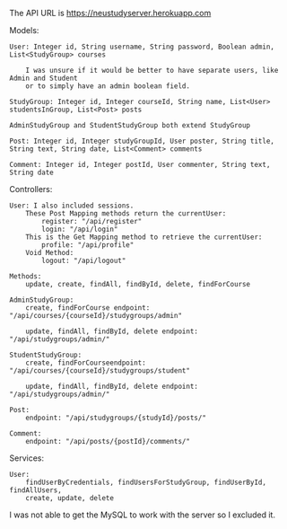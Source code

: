 The API URL is https://neustudyserver.herokuapp.com

Models:

	User: Integer id, String username, String password, Boolean admin, List<StudyGroup> courses
 
		I was unsure if it would be better to have separate users, like Admin and Student 
		or to simply have an admin boolean field.
	
	StudyGroup: Integer id, Integer courseId, String name, List<User> studentsInGroup, List<Post> posts
	
	AdminStudyGroup and StudentStudyGroup both extend StudyGroup
	
	Post: Integer id, Integer studyGroupId, User poster, String title, String text, String date, List<Comment> comments
	
	Comment: Integer id, Integer postId, User commenter, String text, String date

Controllers:

	User: I also included sessions.
		These Post Mapping methods return the currentUser:
			register: "/api/register"
			login: "/api/login"
		This is the Get Mapping method to retrieve the currentUser:
			profile: "/api/profile"
		Void Method:
			logout: "/api/logout"
	
	Methods:
		update, create, findAll, findById, delete, findForCourse
	
	AdminStudyGroup:
		create, findForCourse endpoint: "/api/courses/{courseId}/studygroups/admin"
		
		update, findAll, findById, delete endpoint: "/api/studygroups/admin/"
	
	StudentStudyGroup:
		create, findForCourseendpoint: "/api/courses/{courseId}/studygroups/student"
		
		update, findAll, findById, delete endpoint: "/api/studygroups/admin/"
	
	Post:
		endpoint: "/api/studygroups/{studyId}/posts/"
		
	Comment:
		endpoint: "/api/posts/{postId}/comments/"

Services:
	
	User: 
		findUserByCredentials, findUsersForStudyGroup, findUserById, findAllUsers, 
		create, update, delete

I was not able to get the MySQL to work with the server so I excluded it.
